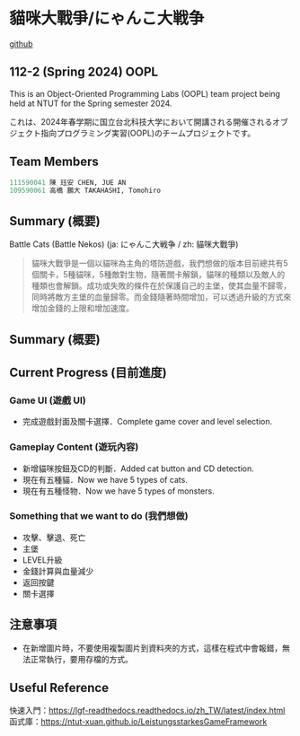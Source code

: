 # 貓咪大戰爭/にゃんこ大戦争
[github](https://github.com/jueanc/OOPL2024s_project_CatsWar/tree/StillWork)
## 112-2 (Spring 2024) OOPL
This is an Object-Oriented Programming Labs (OOPL) team project being held at NTUT for the Spring semester 2024.

これは、2024年春学期に国立台北科技大学において開講される開催されるオブジェクト指向プログラミング実習(OOPL)のチームプロジェクトです。

## Team Members

```python
111590041 陳 珏安 CHEN, JUE AN 
109590061 高橋 鵬大 TAKAHASHI, Tomohiro
```

## Summary (概要)
Battle Cats (Battle Nekos) (ja: にゃんこ大戦争 / zh: 貓咪大戰爭)

> 貓咪大戰爭是一個以貓咪為主角的塔防遊戲，我們想做的版本目前總共有5個關卡，5種貓咪，5種敵對生物，隨著關卡解鎖，貓咪的種類以及敵人的種類也會解鎖。成功或失敗的條件在於保護自己的主堡，使其血量不歸零，同時將敵方主堡的血量歸零。而金錢隨著時間增加，可以透過升級的方式來增加金錢的上限和增加速度。

## Summary (概要)


## Current Progress (目前進度)

### Game UI (遊戲 UI)
- 完成遊戲封面及關卡選擇．Complete game cover and level selection.
### Gameplay Content (遊玩內容)
- 新增貓咪按鈕及CD的判斷．Added cat button and CD detection.
- 現在有五種貓．Now we have 5 types of cats.
- 現在有五種怪物．Now we have 5 types of monsters.
### Something that we want to do (我們想做)
- 攻擊、擊退、死亡
- 主堡
- LEVEL升級
- 金錢計算與血量減少
- 返回按鍵
- 關卡選擇




## 注意事項
- 在新增圖片時，不要使用複製圖片到資料夾的方式，這樣在程式中會報錯，無法正常執行，要用存檔的方式。

## Useful Reference
快速入門：https://lgf-readthedocs.readthedocs.io/zh_TW/latest/index.html
函式庫：https://ntut-xuan.github.io/LeistungsstarkesGameFramework
